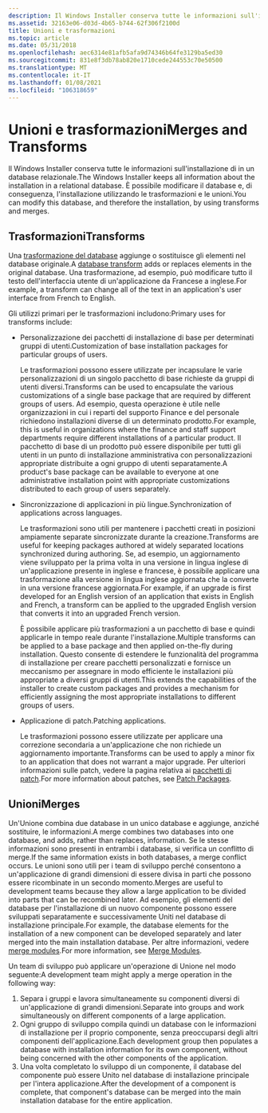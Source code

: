 ```yaml
---
description: Il Windows Installer conserva tutte le informazioni sull'installazione di in un database relazionale. È possibile modificare il database e, di conseguenza, l'installazione utilizzando le trasformazioni e le unioni.
ms.assetid: 32163e06-d03d-4b65-b744-62f306f2100d
title: Unioni e trasformazioni
ms.topic: article
ms.date: 05/31/2018
ms.openlocfilehash: aec6314e81afb5afa9d74346b64fe3129ba5ed30
ms.sourcegitcommit: 831e8f3db78ab820e1710cede244553c70e50500
ms.translationtype: MT
ms.contentlocale: it-IT
ms.lasthandoff: 01/08/2021
ms.locfileid: "106318659"
---
```

# <a name="merges-and-transforms"></a><span data-ttu-id="6adb7-104">Unioni e trasformazioni</span><span class="sxs-lookup"><span data-stu-id="6adb7-104">Merges and Transforms</span></span>

<span data-ttu-id="6adb7-105">Il Windows Installer conserva tutte le informazioni sull'installazione di in un database relazionale.</span><span class="sxs-lookup"><span data-stu-id="6adb7-105">The Windows Installer keeps all information about the installation in a relational database.</span></span> <span data-ttu-id="6adb7-106">È possibile modificare il database e, di conseguenza, l'installazione utilizzando le trasformazioni e le unioni.</span><span class="sxs-lookup"><span data-stu-id="6adb7-106">You can modify this database, and therefore the installation, by using transforms and merges.</span></span>

## <a name="transforms"></a><span data-ttu-id="6adb7-107">Trasformazioni</span><span class="sxs-lookup"><span data-stu-id="6adb7-107">Transforms</span></span>

<span data-ttu-id="6adb7-108">Una [trasformazione del database](database-transforms.md) aggiunge o sostituisce gli elementi nel database originale.</span><span class="sxs-lookup"><span data-stu-id="6adb7-108">A [database transform](database-transforms.md) adds or replaces elements in the original database.</span></span> <span data-ttu-id="6adb7-109">Una trasformazione, ad esempio, può modificare tutto il testo dell'interfaccia utente di un'applicazione da Francese a inglese.</span><span class="sxs-lookup"><span data-stu-id="6adb7-109">For example, a transform can change all of the text in an application's user interface from French to English.</span></span>

<span data-ttu-id="6adb7-110">Gli utilizzi primari per le trasformazioni includono:</span><span class="sxs-lookup"><span data-stu-id="6adb7-110">Primary uses for transforms include:</span></span>

-   <span data-ttu-id="6adb7-111">Personalizzazione dei pacchetti di installazione di base per determinati gruppi di utenti.</span><span class="sxs-lookup"><span data-stu-id="6adb7-111">Customization of base installation packages for particular groups of users.</span></span>

    <span data-ttu-id="6adb7-112">Le trasformazioni possono essere utilizzate per incapsulare le varie personalizzazioni di un singolo pacchetto di base richieste da gruppi di utenti diversi.</span><span class="sxs-lookup"><span data-stu-id="6adb7-112">Transforms can be used to encapsulate the various customizations of a single base package that are required by different groups of users.</span></span> <span data-ttu-id="6adb7-113">Ad esempio, questa operazione è utile nelle organizzazioni in cui i reparti del supporto Finance e del personale richiedono installazioni diverse di un determinato prodotto.</span><span class="sxs-lookup"><span data-stu-id="6adb7-113">For example, this is useful in organizations where the finance and staff support departments require different installations of a particular product.</span></span> <span data-ttu-id="6adb7-114">Il pacchetto di base di un prodotto può essere disponibile per tutti gli utenti in un punto di installazione amministrativa con personalizzazioni appropriate distribuite a ogni gruppo di utenti separatamente.</span><span class="sxs-lookup"><span data-stu-id="6adb7-114">A product's base package can be available to everyone at one administrative installation point with appropriate customizations distributed to each group of users separately.</span></span>

-   <span data-ttu-id="6adb7-115">Sincronizzazione di applicazioni in più lingue.</span><span class="sxs-lookup"><span data-stu-id="6adb7-115">Synchronization of applications across languages.</span></span>

    <span data-ttu-id="6adb7-116">Le trasformazioni sono utili per mantenere i pacchetti creati in posizioni ampiamente separate sincronizzate durante la creazione.</span><span class="sxs-lookup"><span data-stu-id="6adb7-116">Transforms are useful for keeping packages authored at widely separated locations synchronized during authoring.</span></span> <span data-ttu-id="6adb7-117">Se, ad esempio, un aggiornamento viene sviluppato per la prima volta in una versione in lingua inglese di un'applicazione presente in inglese e francese, è possibile applicare una trasformazione alla versione in lingua inglese aggiornata che la converte in una versione francese aggiornata.</span><span class="sxs-lookup"><span data-stu-id="6adb7-117">For example, if an upgrade is first developed for an English version of an application that exists in English and French, a transform can be applied to the upgraded English version that converts it into an upgraded French version.</span></span>

    <span data-ttu-id="6adb7-118">È possibile applicare più trasformazioni a un pacchetto di base e quindi applicarle in tempo reale durante l'installazione.</span><span class="sxs-lookup"><span data-stu-id="6adb7-118">Multiple transforms can be applied to a base package and then applied on-the-fly during installation.</span></span> <span data-ttu-id="6adb7-119">Questo consente di estendere le funzionalità del programma di installazione per creare pacchetti personalizzati e fornisce un meccanismo per assegnare in modo efficiente le installazioni più appropriate a diversi gruppi di utenti.</span><span class="sxs-lookup"><span data-stu-id="6adb7-119">This extends the capabilities of the installer to create custom packages and provides a mechanism for efficiently assigning the most appropriate installations to different groups of users.</span></span>

-   <span data-ttu-id="6adb7-120">Applicazione di patch.</span><span class="sxs-lookup"><span data-stu-id="6adb7-120">Patching applications.</span></span>

    <span data-ttu-id="6adb7-121">Le trasformazioni possono essere utilizzate per applicare una correzione secondaria a un'applicazione che non richiede un aggiornamento importante.</span><span class="sxs-lookup"><span data-stu-id="6adb7-121">Transforms can be used to apply a minor fix to an application that does not warrant a major upgrade.</span></span> <span data-ttu-id="6adb7-122">Per ulteriori informazioni sulle patch, vedere la pagina relativa ai [pacchetti di patch](patch-packages.md).</span><span class="sxs-lookup"><span data-stu-id="6adb7-122">For more information about patches, see [Patch Packages](patch-packages.md).</span></span>

## <a name="merges"></a><span data-ttu-id="6adb7-123">Unioni</span><span class="sxs-lookup"><span data-stu-id="6adb7-123">Merges</span></span>

<span data-ttu-id="6adb7-124">Un'Unione combina due database in un unico database e aggiunge, anziché sostituire, le informazioni.</span><span class="sxs-lookup"><span data-stu-id="6adb7-124">A merge combines two databases into one database, and adds, rather than replaces, information.</span></span> <span data-ttu-id="6adb7-125">Se le stesse informazioni sono presenti in entrambi i database, si verifica un conflitto di merge.</span><span class="sxs-lookup"><span data-stu-id="6adb7-125">If the same information exists in both databases, a merge conflict occurs.</span></span> <span data-ttu-id="6adb7-126">Le unioni sono utili per i team di sviluppo perché consentono a un'applicazione di grandi dimensioni di essere divisa in parti che possono essere ricombinate in un secondo momento.</span><span class="sxs-lookup"><span data-stu-id="6adb7-126">Merges are useful to development teams because they allow a large application to be divided into parts that can be recombined later.</span></span> <span data-ttu-id="6adb7-127">Ad esempio, gli elementi del database per l'installazione di un nuovo componente possono essere sviluppati separatamente e successivamente Uniti nel database di installazione principale.</span><span class="sxs-lookup"><span data-stu-id="6adb7-127">For example, the database elements for the installation of a new component can be developed separately and later merged into the main installation database.</span></span> <span data-ttu-id="6adb7-128">Per altre informazioni, vedere [merge modules](merge-modules.md).</span><span class="sxs-lookup"><span data-stu-id="6adb7-128">For more information, see [Merge Modules](merge-modules.md).</span></span>

<span data-ttu-id="6adb7-129">Un team di sviluppo può applicare un'operazione di Unione nel modo seguente:</span><span class="sxs-lookup"><span data-stu-id="6adb7-129">A development team might apply a merge operation in the following way:</span></span>

1.  <span data-ttu-id="6adb7-130">Separa i gruppi e lavora simultaneamente su componenti diversi di un'applicazione di grandi dimensioni.</span><span class="sxs-lookup"><span data-stu-id="6adb7-130">Separate into groups and work simultaneously on different components of a large application.</span></span>
2.  <span data-ttu-id="6adb7-131">Ogni gruppo di sviluppo compila quindi un database con le informazioni di installazione per il proprio componente, senza preoccuparsi degli altri componenti dell'applicazione.</span><span class="sxs-lookup"><span data-stu-id="6adb7-131">Each development group then populates a database with installation information for its own component, without being concerned with the other components of the application.</span></span>
3.  <span data-ttu-id="6adb7-132">Una volta completato lo sviluppo di un componente, il database del componente può essere Unito nel database di installazione principale per l'intera applicazione.</span><span class="sxs-lookup"><span data-stu-id="6adb7-132">After the development of a component is complete, that component's database can be merged into the main installation database for the entire application.</span></span>

 

 



